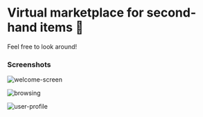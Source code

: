 # Virtual marketplace for second-hand items :tulip:

Feel free to look around!

### Screenshots

![welcome-screen](https://github.com/user-attachments/assets/c3157b6e-3eed-463b-8f1b-861924e40098)

![browsing](https://github.com/user-attachments/assets/7d1ad9f6-14ca-445a-9c57-a1cabdceabd7)

![user-profile](https://github.com/user-attachments/assets/98fa0fd7-98d3-43e2-a729-85550dab750e)

